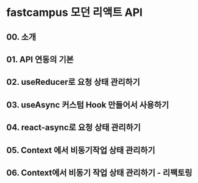 # fastcampus 모던 리액트 API 

## 00. 소개
## 01. API 연동의 기본
## 02. useReducer로 요청 상태 관리하기
## 03. useAsync 커스텀 Hook 만들어서 사용하기
## 04. react-async로 요청 상태 관리하기
## 05. Context 에서 비동기작업 상태 관리하기
## 06. Context에서 비동기 작업 상태 관리하기 - 리팩토링
